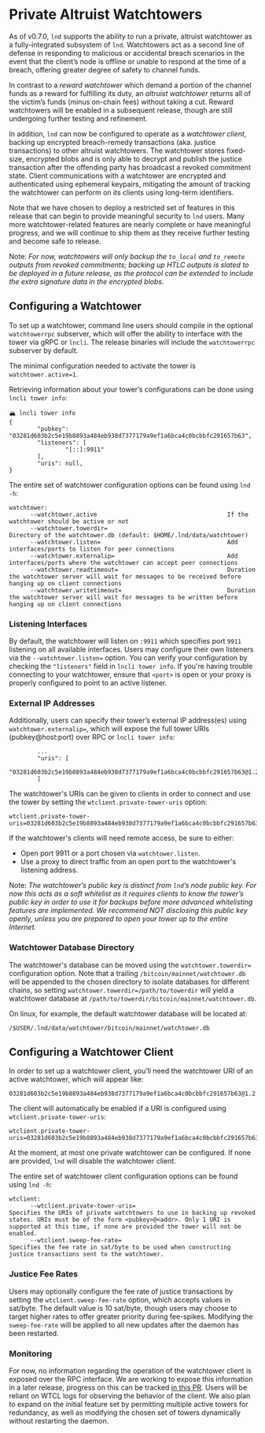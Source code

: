 
# Private Altruist Watchtowers

As of v0.7.0, `lnd` supports the ability to run a private, altruist watchtower
as a fully-integrated subsystem of `lnd`. Watchtowers act as a second line of
defense in responding to malicious or accidental breach scenarios in the event
that the client’s node is offline or unable to respond at the time of a breach,
offering greater degree of safety to channel funds.

In contrast to a _reward watchtower_ which demand a portion of the channel funds
as a reward for fulfilling its duty, an _altruist watchtower_ returns all of the
victim’s funds (minus on-chain fees) without taking a cut. Reward watchtowers
will be enabled in a subsequent release, though are still undergoing further
testing and refinement.

In addition, `lnd` can now be configured to operate as a _watchtower client_,
backing up encrypted breach-remedy transactions (aka. justice transactions) to
other altruist watchtowers. The watchtower stores fixed-size, encrypted blobs
and is only able to decrypt and publish the justice transaction after the
offending party has broadcast a revoked commitment state. Client communications
with a watchtower are encrypted and authenticated using ephemeral keypairs,
mitigating the amount of tracking the watchtower can perform on its clients
using long-term identifiers.

Note that we have chosen to deploy a restricted set of features in this release
that can begin to provide meaningful security to `lnd` users. Many more
watchtower-related features are nearly complete or have meaningful progress, and
we will continue to ship them as they receive further testing and become safe to
release.

Note: *For now, watchtowers will only backup the `to_local` and `to_remote` outputs
from revoked commitments; backing up HTLC outputs is slated to be deployed in a
future release, as the protocol can be extended to include the extra signature
data in the encrypted blobs.*

## Configuring a Watchtower

To set up a watchtower, command line users should compile in the optional
`watchtowerrpc` subserver, which will offer the ability to interface with the
tower via gRPC or `lncli`. The release binaries will include the `watchtowerrpc`
subserver by default.

The minimal configuration needed to activate the tower is `watchtower.active=1`.

Retrieving information about your tower’s configurations can be done using
`lncli tower info`:
```
🏔 lncli tower info
{
        "pubkey": "03281d603b2c5e19b8893a484eb938d7377179a9ef1a6bca4c0bcbbfc291657b63",
        "listeners": [
                "[::]:9911"
        ],
        "uris": null,
}
```
The entire set of watchtower configuration options can be found using 
`lnd -h`:
```
watchtower:
      --watchtower.active                                     If the watchtower should be active or not
      --watchtower.towerdir=                                  Directory of the watchtower.db (default: $HOME/.lnd/data/watchtower)
      --watchtower.listen=                                    Add interfaces/ports to listen for peer connections
      --watchtower.externalip=                                Add interfaces/ports where the watchtower can accept peer connections
      --watchtower.readtimeout=                               Duration the watchtower server will wait for messages to be received before hanging up on client connections
      --watchtower.writetimeout=                              Duration the watchtower server will wait for messages to be written before hanging up on client connections
```

### Listening Interfaces

By default, the watchtower will listen on `:9911` which specifies port `9911`
listening on all available interfaces. Users may configure their own listeners
via the `--watchtower.listen=` option. You can verify your configuration by
checking the `"listeners"` field in `lncli tower info`. If you're having trouble
connecting to your watchtower, ensure that `<port>` is open or your proxy is
properly configured to point to an active listener.

### External IP Addresses

Additionally, users can specify their tower’s external IP address(es) using
`watchtower.externalip=`, which will expose the full tower URIs
(pubkey@host:port) over RPC or `lncli tower info`: 
```
        ...
        "uris": [
                "03281d603b2c5e19b8893a484eb938d7377179a9ef1a6bca4c0bcbbfc291657b63@1.2.3.4:9911"
        ]
```

The watchtower's URIs can be given to clients in order to connect and use the
tower by setting the `wtclient.private-tower-uris` option:
```
wtclient.private-tower-uris=03281d603b2c5e19b8893a484eb938d7377179a9ef1a6bca4c0bcbbfc291657b63@1.2.3.4:9911
```

If the watchtower's clients will need remote access, be sure to either:
 - Open port 9911 or a port chosen via `watchtower.listen`.
 - Use a proxy to direct traffic from an open port to the watchtower's listening
   address.

Note: *The watchtower’s public key is distinct from `lnd`’s node public key. For
now this acts as a soft whitelist as it requires clients to know the tower’s
public key in order to use it for backups before more advanced whitelisting
features are implemented. We recommend NOT disclosing this public key openly,
unless you are prepared to open your tower up to the entire Internet.*

### Watchtower Database Directory

The watchtower's database can be moved using the `watchtower.towerdir=`
configuration option. Note that a trailing `/bitcoin/mainnet/watchtower.db`
will be appended to the chosen directory to isolate databases for different
chains, so setting `watchtower.towerdir=/path/to/towerdir` will yield a
watchtower database at `/path/to/towerdir/bitcoin/mainnet/watchtower.db`.

On linux, for example, the default watchtower database will be located at:
```
/$USER/.lnd/data/watchtower/bitcoin/mainnet/watchtower.db
```

## Configuring a Watchtower Client

In order to set up a watchtower client, you’ll need the watchtower URI of an
active watchtower, which will appear like:
```
03281d603b2c5e19b8893a484eb938d7377179a9ef1a6bca4c0bcbbfc291657b63@1.2.3.4:9911
```

The client will automatically be enabled if a URI is configured using
`wtclient.private-tower-uris`:
```
wtclient.private-tower-uris=03281d603b2c5e19b8893a484eb938d7377179a9ef1a6bca4c0bcbbfc291657b63@1.2.3.4:9911
```

At the moment, at most one private watchtower can be configured. If none are
provided, `lnd` will disable the watchtower client.

The entire set of watchtower client configuration options can be found using
`lnd -h`:
```
wtclient:
      --wtclient.private-tower-uris=                          Specifies the URIs of private watchtowers to use in backing up revoked states. URIs must be of the form <pubkey>@<addr>. Only 1 URI is supported at this time, if none are provided the tower will not be enabled.
      --wtclient.sweep-fee-rate=                              Specifies the fee rate in sat/byte to be used when constructing justice transactions sent to the watchtower.
```

### Justice Fee Rates

Users may optionally configure the fee rate of justice transactions by setting
the `wtclient.sweep-fee-rate` option, which accepts values in sat/byte. The
default value is 10 sat/byte, though users may choose to target higher rates to
offer greater priority during fee-spikes. Modifying the `sweep-fee-rate` will be
applied to all new updates after the daemon has been restarted.

### Monitoring

For now, no information regarding the operation of the watchtower client is
exposed over the RPC interface. We are working to expose this information in a
later release, progress on this can be tracked [in this
PR](https://github.com/lightningnetwork/lnd/pull/3184). Users will be reliant on
WTCL logs for observing the behavior of the client. We also plan to expand on
the initial feature set by permitting multiple active towers for redundancy, as
well as modifying the chosen set of towers dynamically without restarting the
daemon.
